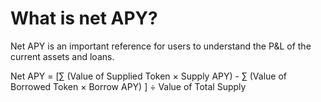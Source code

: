 # What is net APY?

Net APY is an important reference for users to understand the P\&L of the current assets and loans.

Net APY = \[∑ (Value of Supplied Token × Supply APY) - ∑ (Value of Borrowed Token × Borrow APY) ] ÷ Value of Total Supply

